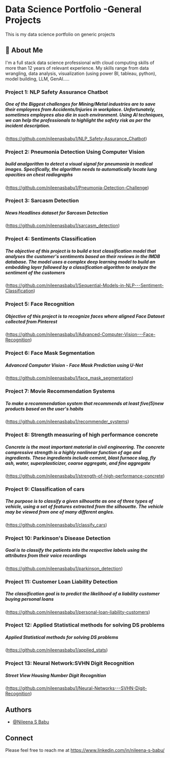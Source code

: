 
# Data Science Portfolio -General Projects

This is my data science portfolio on generic projects


## 🚀 About Me
I'm a full stack data science professional with cloud computing skills of more than 12 years of relevant experience. My skills range from data wrangling, data analysis, visualization (using power BI, tableau, python), model building, LLM, GenAI.....
### Project 1: NLP Safety Assurance Chatbot

##### One of the Biggest challenges for Mining/Metal industries are to save their employees from Accidents/Injuries in workplace. Unfortunately, sometimes employees also die in such environment. Using AI techniques, we can help the professionals to highlight the safety risk as per the incident description.

(https://github.com/nileenasbabu1/NLP_Safety-Assurance_Chatbot)
### Project 2: Pneumonia Detection Using Computer Vision

##### build analgorithm to detect a visual signal for pneumonia in medical images. Specifically, the algorithm needs to automatically locate lung opacities on chest radiographs

(https://github.com/nileenasbabu1/Pneumonia-Detection-Challenge)
### Project 3: Sarcasm Detection

##### News Headlines dataset for Sarcasm Detection

(https://github.com/nileenasbabu1/sarcasm_detection)
### Project 4: Sentiments Classification

##### The objective of this project is to build a text classification model that analyses the customer's sentiments based on their reviews in the IMDB database. The model uses a complex deep learning model to build an embedding layer followed by a classification algorithm to analyze the sentiment of the customers

(https://github.com/nileenasbabu1/Sequential-Models-in-NLP---Sentiment-Classification)
### Project 5: Face Recognition

##### Objective of this project is to recognize faces where aligned Face Dataset collected from Pinterest

(https://github.com/nileenasbabu1/Advanced-Computer-Vision---Face-Recognition)
### Project 6: Face Mask Segmentation

##### Advanced Computer Vision - Face Mask Prediction using U-Net

(https://github.com/nileenasbabu1/face_mask_segmentation)
### Project 7: Movie Recommendation Systems

##### To make a recommendation system that recommends at least five(5)new products based on the user's habits

(https://github.com/nileenasbabu1/recommender_systems)
### Project 8: Strength measuring of high performance concrete

##### Concrete is the most important material in civil engineering. The concrete compressive strength is a highly nonlinear function of age and ingredients. These ingredients include cement, blast furnace slag, fly ash, water, superplasticizer, coarse aggregate, and fine aggregate

(https://github.com/nileenasbabu1/strength-of-high-performance-concrete)
### Project 9: Classification of cars

##### The purpose is to classify a given silhouette as one of three types of vehicle, using a set of features extracted from the silhouette. The vehicle may be viewed from one of many different angles.

(https://github.com/nileenasbabu1/classify_cars)
### Project 10: Parkinson's Disease Detection

##### Goal is to classify the patients into the respective labels using the attributes from their voice recordings

(https://github.com/nileenasbabu1/parkinson_detection)
### Project 11: Customer Loan Liability Detection

##### The classification goal is to predict the likelihood of a liability customer buying personal loans

(https://github.com/nileenasbabu1/personal-loan-liability-customers)
### Project 12: Applied Statistical methods for solving DS problems

##### Applied Statistical methods for solving DS problems

(https://github.com/nileenasbabu1/applied_stats)
### Project 13: Neural Network:SVHN Digit Recognition

##### Street View Housing Number Digit Recognition

(https://github.com/nileenasbabu1/Neural-Networks---SVHN-Digit-Recognition)
## Authors

- [@Nileena S Babu](https://www.github.com/nileenasbabu1)


## Connect

Please feel free to reach me at https://www.linkedin.com/in/nileena-s-babu/

